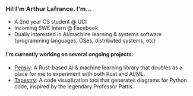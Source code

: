 ### Hi! I'm Arthur Lafrance. I'm...

* A 2nd year CS student @ UCI
* Incoming SWE Intern @ Facebook
* Dually interested in AI/machine learning & systems software (programming languages, OSes, distributed systems, etc)

#### I'm currently working on several ongoing projects:

* [Pensiv](https://www.github.com/arthurlafrance/pensiv): A Rust-based AI & machine learning library that doubles as a place for me to experiment with both Rust and AI/ML.
* [Tapestry](https://tapestrylearn.com): A code visualization tool that generates diagrams for Python code, inspired by the legendary Professor Pattis.
